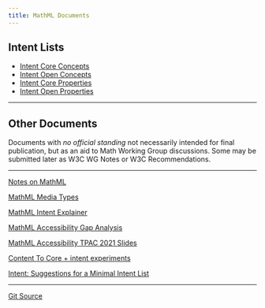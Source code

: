 ```yaml
---
title: MathML Documents
---
```


## Intent Lists

* [Intent Core Concepts](intent-core-concepts/)
* [Intent Open Concepts](intent-open-concepts/)
* [Intent Core Properties](intent-core-properties/)
* [Intent Open Properties](intent-open-properties/)

---

## Other Documents

Documents with _no official standing_ not necessarily
intended for final publication, but as an aid to Math Working Group
discussions. Some may be submitted later as W3C WG Notes or W3C Recommendations.

---

[Notes on MathML](notes-on-mathml)

[MathML Media Types](mathml-media-types)

[MathML Intent Explainer](intent-explainer)

[MathML Accessibility Gap Analysis](gap-analysis)

[MathML Accessibility TPAC 2021 Slides](TPAC-2021/index.html)

[Content To Core + intent experiments](ctopintent)

[Intent: Suggestions for a Minimal Intent List](minimal-intent-core)

---




[Git Source](https://github.com/w3c/mathml-docs/)



